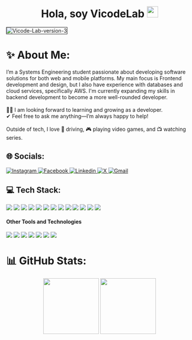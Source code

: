 <div align="center">
<h1 align="center">Hola, soy VicodeLab <img src="https://media.giphy.com/media/hvRJCLFzcasrR4ia7z/giphy.gif" width="30"></h1>
</div>
<img src="https://i.ibb.co/Kpv35YHR/Vicode-Lab-version-3.png" alt="Vicode-Lab-version-3" border="1">

# ✨ About Me:
I’m a Systems Engineering student passionate about developing software solutions for both web and mobile platforms. My main focus is Frontend development and design, but I also have experience with databases and cloud services, specifically AWS. I'm currently expanding my skills in backend development to become a more well-rounded developer.<br><br>👦🏽 I am looking forward to learning and growing as a developer.<br>✔ Feel free to ask me anything—I’m always happy to help!<br><br>Outside of tech, I love 🚗 driving, 🎮 playing video games, and 📺 watching series.


## 🌐 Socials:

<a href= "https://www.instagram.com/vicodelab.exe/">
    <img src="https://img.shields.io/badge/Instagram-%23E4405F.svg?style=for-the-badge&logo=Instagram&logoColor=white" alt= "Instagram">
</a>
<a href="https://www.facebook.com/profile.php?id=61574814125902">
  <img src="https://img.shields.io/badge/Facebook-%231877F2.svg?style=for-the-badge&logo=Facebook&logoColor=white" alt= "Facebook">
</a>
<a href="">
  <img src="https://img.shields.io/badge/linkedin-%230077B5.svg?style=for-the-badge&logo=linkedin&logoColor=white" alt="Linkedin">
</a>
<a href="https://x.com/VicodeLab">
  <img src="https://img.shields.io/badge/X-%23000000.svg?style=for-the-badge&logo=X&logoColor=white" alt="X">
</a>
<a href="vicodelab.exe@gmail.com">
  <img src="https://img.shields.io/badge/Gmail-D14836?style=for-the-badge&logo=gmail&logoColor=white" alt="Gmail">
</a>

## 💻 Tech Stack:

<span> 
  <img src="https://img.shields.io/badge/HTML5-E34F26?style=for-the-badge&logo=html5&logoColor=white">
  <img src="https://img.shields.io/badge/CSS3-1572B6?style=for-the-badge&logo=css3&logoColor=white">
  <img src="https://img.shields.io/badge/dart-%230175C2.svg?style=for-the-badge&logo=dart&logoColor=white">
  <img src="https://img.shields.io/badge/JavaScript-F7DF1E?style=for-the-badge&logo=javascript&logoColor=black">
  <img src="https://img.shields.io/badge/python-3670A0?style=for-the-badge&logo=python&logoColor=ffdd54">
  <img src= "https://img.shields.io/badge/typescript-%23007ACC.svg?style=for-the-badge&logo=typescript&logoColor=white">
  <img src="https://img.shields.io/badge/astro-%232C2052.svg?style=for-the-badge&logo=astro&logoColor=white">
  <img src="https://img.shields.io/badge/angular-%23DD0031.svg?style=for-the-badge&logo=angular&logoColor=white">
  <img src="https://img.shields.io/badge/Flutter-%2302569B.svg?style=for-the-badge&logo=Flutter&logoColor=white">
  <img src="https://img.shields.io/badge/node.js-6DA55F?style=for-the-badge&logo=node.js&logoColor=white">
  <img src="https://img.shields.io/badge/express.js-%23404d59.svg?style=for-the-badge&logo=express&logoColor=%2361DAFB">
  <img src="https://img.shields.io/badge/postgres-%23316192.svg?style=for-the-badge&logo=postgresql&logoColor=white">
  <img src="https://img.shields.io/badge/MongoDB-%234ea94b.svg?style=for-the-badge&logo=mongodb&logoColor=white">
  
 


</span>


<h4> Other Tools and Technologies </h4>
<span>
  <img src="https://img.shields.io/badge/Git-F05032?style=for-the-badge&logo=git&logoColor=white">
  <img src="https://img.shields.io/badge/figma-%23F24E1E.svg?style=for-the-badge&logo=figma&logoColor=white">
  <img src="https://img.shields.io/badge/Canva-%2300C4CC.svg?style=for-the-badge&logo=Canva&logoColor=white">
  <img src="https://img.shields.io/badge/tailwindcss-%2338B2AC.svg?style=for-the-badge&logo=tailwind-css&logoColor=white">
  <img src="https://img.shields.io/badge/docker-%230db7ed.svg?style=for-the-badge&logo=docker&logoColor=white">
  <img src="https://img.shields.io/badge/AWS-%23FF9900.svg?style=for-the-badge&logo=amazon-aws&logoColor=white">
  <img src= "https://img.shields.io/badge/github%20actions-%232671E5.svg?style=for-the-badge&logo=githubactions&logoColor=white">



</span>


# 📊 GitHub Stats:    
<p align="center" position: "flex">
<img height="150em" src="https://github-readme-stats-eight-theta.vercel.app/api?username=VicodeLab&show_icons=true&theme=tokyonight&include_all_commits=true&count_private=true"/>
<img height="150em" src="https://github-readme-stats-eight-theta.vercel.app/api/top-langs/?username=VicodeLab&layout=compact&langs_count=8&theme=tokyonight"/>
</p>


<!-- Proudly created with GPRM ( https://gprm.itsvg.in ) -->
